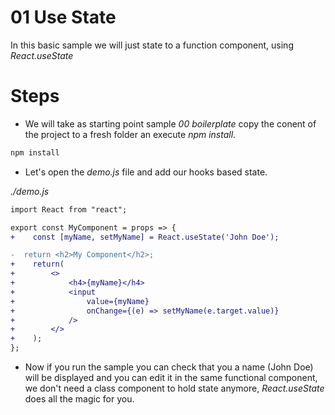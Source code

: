 # 01 Use State

In this basic sample we will just state to a function component, using
_React.useState_

# Steps

- We will take as starting point sample _00 boilerplate_ copy the conent of the
  project to a fresh folder an execute _npm install_.

```bash
npm install
```

- Let's open the _demo.js_ file and add our hooks based state.

_./demo.js_

```diff
import React from "react";

export const MyComponent = props => {
+    const [myName, setMyName] = React.useState('John Doe');

-  return <h2>My Component</h2>;
+    return(
+        <>
+            <h4>{myName}</h4>
+            <input
+                value={myName}
+                onChange={(e) => setMyName(e.target.value)}
+            />
+        </>
+    );
};
```

- Now if you run the sample you can check that you a name (John Doe) will be displayed
  and you can edit it in the same functional component, we don't need a class component
  to hold state anymore, _React.useState_ does all the magic for you.
